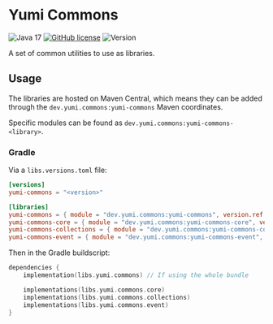# Yumi Commons

![Java 17](https://img.shields.io/badge/language-Java%2017-9B599A.svg?style=flat-square)
[![GitHub license](https://img.shields.io/github/license/YumiProject/yumi-commons?style=flat-square)](https://raw.githubusercontent.com/YumiProject/yumi-commons/main/LICENSE)
![Version](https://img.shields.io/github/v/tag/YumiProject/yumi-commons?label=version&style=flat-square)

A set of common utilities to use as libraries.

## Usage

The libraries are hosted on Maven Central, which means they can be added through the `dev.yumi.commons:yumi-commons` Maven coordinates.

Specific modules can be found as `dev.yumi.commons:yumi-commons-<library>`.

### Gradle

Via a `libs.versions.toml` file:

```toml
[versions]
yumi-commons = "<version>"

[libraries]
yumi-commons = { module = "dev.yumi.commons:yumi-commons", version.ref = "yumi-commons" }
yumi-commons-core = { module = "dev.yumi.commons:yumi-commons-core", version.ref = "yumi-commons" }
yumi-commons-collections = { module = "dev.yumi.commons:yumi-commons-collections", version.ref = "yumi-commons" }
yumi-commons-event = { module = "dev.yumi.commons:yumi-commons-event", version.ref = "yumi-commons" }
```

Then in the Gradle buildscript:

```kotlin
dependencies {
	implementation(libs.yumi.commons) // If using the whole bundle

	implementations(libs.yumi.commons.core)
	implementations(libs.yumi.commons.collections)
	implementations(libs.yumi.commons.event)
}
```
